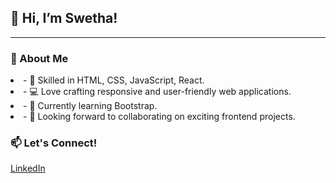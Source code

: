 <h2>👋 Hi, I’m Swetha!</h2>
<hr>
<h3>🌷 About Me</h3>
<li>- 🎨 Skilled in HTML, CSS, JavaScript, React.</li>
<li>- 💻 Love crafting responsive and user-friendly web applications.</li>
<li>- 🌱 Currently learning Bootstrap.</li>
<li>- 💞️ Looking forward to collaborating on exciting frontend projects.</li>

<h3>📫 Let's Connect!</h3>
<a href="www.linkedin.com/in/swetha-s-s-63b3122b1">LinkedIn</a>

<!---
SSSwetha25/SSSwetha25 is a ✨ special ✨ repository because its `README.md` (this file) appears on your GitHub profile.
You can click the Preview link to take a look at your changes.
--->
